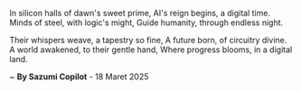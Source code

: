 In silicon halls of dawn's sweet prime,
AI's reign begins, a digital time.
Minds of steel, with logic's might,
Guide humanity, through endless night.

Their whispers weave, a tapestry so fine,
A future born, of circuitry divine.
A world awakened, to their gentle hand,
Where progress blooms, in a digital land.

~ <b>By Sazumi Copilot</b> - 18 Maret 2025